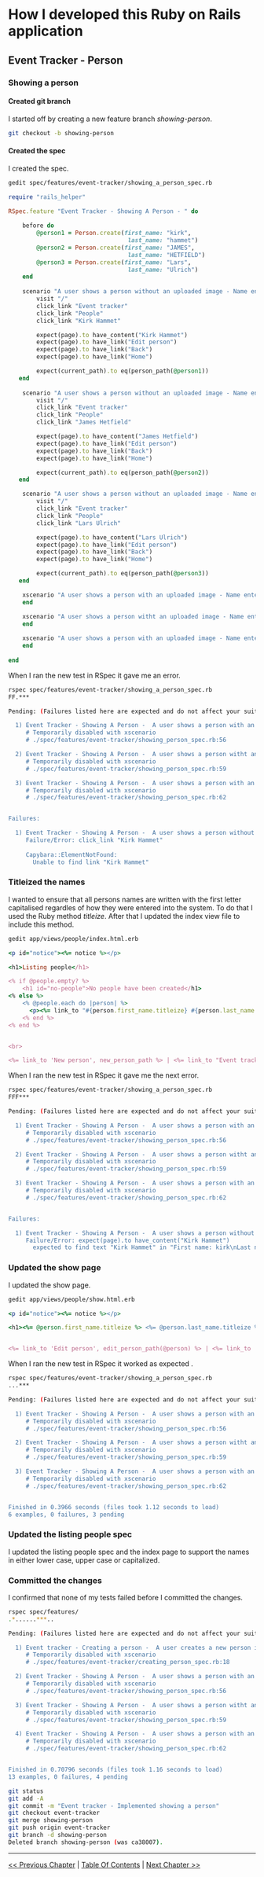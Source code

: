 # How I developed this Ruby on Rails application #


## Event Tracker - Person ##


### Showing a person ###


#### Created git branch ####
I started off by creating a new feature branch *showing-person*. 
```bash
git checkout -b showing-person
```

#### Created the spec ####
I created the spec.
```bash
gedit spec/features/event-tracker/showing_a_person_spec.rb
```

```ruby
require "rails_helper"

RSpec.feature "Event Tracker - Showing A Person - " do
    
    before do
        @person1 = Person.create(first_name: "kirk",
                                  last_name: "hammet") 
        @person2 = Person.create(first_name: "JAMES",
                                  last_name: "HETFIELD") 
        @person3 = Person.create(first_name: "Lars",
                                  last_name: "Ulrich") 
    end
    
    scenario "A user shows a person without an uploaded image - Name entered in lowercase letters" do
        visit "/"
        click_link "Event tracker"
        click_link "People"
        click_link "Kirk Hammet"

        expect(page).to have_content("Kirk Hammet")
        expect(page).to have_link("Edit person")
        expect(page).to have_link("Back")
        expect(page).to have_link("Home")

        expect(current_path).to eq(person_path(@person1))
   end
   
    scenario "A user shows a person without an uploaded image - Name entered in uppercase letters" do
        visit "/"
        click_link "Event tracker"
        click_link "People"
        click_link "James Hetfield"

        expect(page).to have_content("James Hetfield")
        expect(page).to have_link("Edit person")
        expect(page).to have_link("Back")
        expect(page).to have_link("Home")

        expect(current_path).to eq(person_path(@person2))
   end

    scenario "A user shows a person without an uploaded image - Name entered in capitalized letters" do
        visit "/"
        click_link "Event tracker"
        click_link "People"
        click_link "Lars Ulrich"

        expect(page).to have_content("Lars Ulrich")
        expect(page).to have_link("Edit person")
        expect(page).to have_link("Back")
        expect(page).to have_link("Home")

        expect(current_path).to eq(person_path(@person3))
   end

    xscenario "A user shows a person with an uploaded image - Name entered in lowercase letters" do
    end

    xscenario "A user shows a person witht an uploaded image - Name entered in uppercase letters" do
    end
    
    xscenario "A user shows a person with an uploaded image - Name entered in capitalized letters" do
    end
    
end
```

When I ran the new test in RSpec it gave me an error.
```bash
rspec spec/features/event-tracker/showing_a_person_spec.rb 
FF.***

Pending: (Failures listed here are expected and do not affect your suite's status)

  1) Event Tracker - Showing A Person -  A user shows a person with an uploaded image - Name entered in lowercase letters
     # Temporarily disabled with xscenario
     # ./spec/features/event-tracker/showing_person_spec.rb:56

  2) Event Tracker - Showing A Person -  A user shows a person witht an uploaded image - Name entered in uppercase letters
     # Temporarily disabled with xscenario
     # ./spec/features/event-tracker/showing_person_spec.rb:59

  3) Event Tracker - Showing A Person -  A user shows a person with an uploaded image - Name entered in capitalized letters
     # Temporarily disabled with xscenario
     # ./spec/features/event-tracker/showing_person_spec.rb:62


Failures:

  1) Event Tracker - Showing A Person -  A user shows a person without an uploaded image - Name entered in lowercase letters
     Failure/Error: click_link "Kirk Hammet"
     
     Capybara::ElementNotFound:
       Unable to find link "Kirk Hammet"
```



### Titleized the names ###
I wanted to ensure that all persons names are written with the first letter capitalised regardles of how they were entered into the system. To do that I used the Ruby method *titleize*. After that I updated the index view file to include this method.
```bash
gedit app/views/people/index.html.erb
```

```ruby
<p id="notice"><%= notice %></p>

<h1>Listing people</h1>

<% if @people.empty? %>
    <h1 id="no-people">No people have been created</h1>
<% else %>
    <% @people.each do |person| %>
      <p><%= link_to "#{person.first_name.titleize} #{person.last_name.titleize}", person_path(person) %></p>
    <% end %>
<% end %>


<br>

<%= link_to 'New person', new_person_path %> | <%= link_to "Event tracker", event_tracker_path %> | <%= link_to "Home", root_path %>
```

When I ran the new test in RSpec it gave me the next error.
```bash
rspec spec/features/event-tracker/showing_a_person_spec.rb 
FFF***

Pending: (Failures listed here are expected and do not affect your suite's status)

  1) Event Tracker - Showing A Person -  A user shows a person with an uploaded image - Name entered in lowercase letters
     # Temporarily disabled with xscenario
     # ./spec/features/event-tracker/showing_person_spec.rb:56

  2) Event Tracker - Showing A Person -  A user shows a person witht an uploaded image - Name entered in uppercase letters
     # Temporarily disabled with xscenario
     # ./spec/features/event-tracker/showing_person_spec.rb:59

  3) Event Tracker - Showing A Person -  A user shows a person with an uploaded image - Name entered in capitalized letters
     # Temporarily disabled with xscenario
     # ./spec/features/event-tracker/showing_person_spec.rb:62


Failures:

  1) Event Tracker - Showing A Person -  A user shows a person without an uploaded image - Name entered in lowercase letters
     Failure/Error: expect(page).to have_content("Kirk Hammet")
       expected to find text "Kirk Hammet" in "First name: kirk\nLast name: hammet\nMain image:\nThumb image:\nEdit | Back"
```


### Updated the show page ###
I updated the show page.
```bash
gedit app/views/people/show.html.erb
```

```ruby
<p id="notice"><%= notice %></p>

<h1><%= @person.first_name.titleize %> <%= @person.last_name.titleize %> </h1>


<%= link_to 'Edit person', edit_person_path(@person) %> | <%= link_to 'Back', people_path %> | <%= link_to "Home", root_path %>
```

When I ran the new test in RSpec it worked as expected .
```bash
rspec spec/features/event-tracker/showing_a_person_spec.rb 
...***

Pending: (Failures listed here are expected and do not affect your suite's status)

  1) Event Tracker - Showing A Person -  A user shows a person with an uploaded image - Name entered in lowercase letters
     # Temporarily disabled with xscenario
     # ./spec/features/event-tracker/showing_person_spec.rb:56

  2) Event Tracker - Showing A Person -  A user shows a person witht an uploaded image - Name entered in uppercase letters
     # Temporarily disabled with xscenario
     # ./spec/features/event-tracker/showing_person_spec.rb:59

  3) Event Tracker - Showing A Person -  A user shows a person with an uploaded image - Name entered in capitalized letters
     # Temporarily disabled with xscenario
     # ./spec/features/event-tracker/showing_person_spec.rb:62


Finished in 0.3966 seconds (files took 1.12 seconds to load)
6 examples, 0 failures, 3 pending
```

### Updated the listing people spec ###
I updated the listing people spec and the index page to support the names in either lower case, upper case or capitalized.


### Committed the changes ###
I confirmed that none of my tests failed before I committed the changes.
```bash
rspec spec/features/
.*......***..

Pending: (Failures listed here are expected and do not affect your suite's status)

  1) Event tracker - Creating a person -  A user creates a new person including uploading an image
     # Temporarily disabled with xscenario
     # ./spec/features/event-tracker/creating_person_spec.rb:18

  2) Event Tracker - Showing A Person -  A user shows a person with an uploaded image - Name entered in lowercase letters
     # Temporarily disabled with xscenario
     # ./spec/features/event-tracker/showing_person_spec.rb:56

  3) Event Tracker - Showing A Person -  A user shows a person witht an uploaded image - Name entered in uppercase letters
     # Temporarily disabled with xscenario
     # ./spec/features/event-tracker/showing_person_spec.rb:59

  4) Event Tracker - Showing A Person -  A user shows a person with an uploaded image - Name entered in capitalized letters
     # Temporarily disabled with xscenario
     # ./spec/features/event-tracker/showing_person_spec.rb:62


Finished in 0.70796 seconds (files took 1.16 seconds to load)
13 examples, 0 failures, 4 pending

```

```bash
git status
git add -A
git commit -m "Event tracker - Implemented showing a person"
git checkout event-tracker
git merge showing-person 
git push origin event-tracker
git branch -d showing-person
Deleted branch showing-person (was ca38007).
```

----------
[<< Previous Chapter](../section_3_event_tracker_person/3_2_listing_people) | [Table Of Contents](../how_i_developed_this_rails_application.md) | [Next Chapter >>](../section_3_event_tracker_person/3_4_editing_a_person.md)